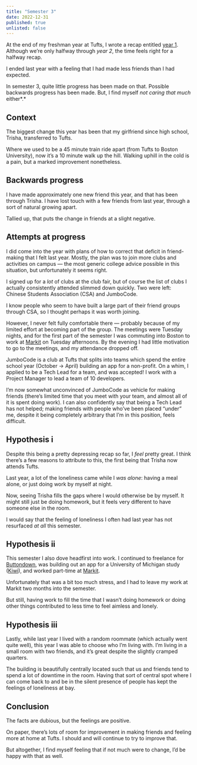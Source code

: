 ```yaml
---
title: "Semester 3"
date: 2022-12-31
published: true
unlisted: false
---
```


At the end of my freshman year at Tufts, I wrote a recap entitled [year 1](https://benborgers.com/posts/year1). Although we’re only halfway through _year 2_, the time feels right for a halfway recap.

I ended last year with a feeling that I had made less friends than I had expected.

In semester 3, quite little progress has been made on that. Possible backwards progress has been made. But, I find myself _not caring that much_ either*.*

## Context

The biggest change this year has been that my girlfriend since high school, Trisha, transferred to Tufts.

Where we used to be a 45 minute train ride apart (from Tufts to Boston University), now it’s a 10 minute walk up the hill. Walking uphill in the cold is a pain, but a marked improvement nonetheless.

## Backwards progress

I have made approximately one new friend this year, and that has been through Trisha. I have lost touch with a few friends from last year, through a sort of natural growing apart.

Tallied up, that puts the change in friends at a slight negative.

## Attempts at progress

I did come into the year with plans of how to correct that deficit in friend-making that I felt last year. Mostly, the plan was to join more clubs and activities on campus — the most generic college advice possible in this situation, but unfortunately it seems right.

I signed up for a _lot_ of clubs at the club fair, but of course the list of clubs I actually consistently attended slimmed down quickly. Two were left: Chinese Students Association (CSA) and JumboCode.

I know people who seem to have built a large part of their friend groups through CSA, so I thought perhaps it was worth joining.

However, I never felt fully comfortable there — probably because of my limited effort at becoming part of the group. The meetings were Tuesday nights, and for the first part of the semester I was commuting into Boston to work at [Markit](https://markitsocial.net) on Tuesday afternoons. By the evening I had little motivation to go to the meetings, and my attendance dropped off.

JumboCode is a club at Tufts that splits into teams which spend the entire school year (October → April) building an app for a non-profit. On a whim, I applied to be a Tech Lead for a team, and was accepted! I work with a Project Manager to lead a team of 10 developers.

I’m now somewhat unconvinced of JumboCode as vehicle for making friends (there’s limited time that you meet with your team, and almost all of it is spent doing work). I can also confidently say that being a Tech Lead has not helped; making friends with people who’ve been placed “under” me, despite it being completely arbitrary that I’m in this position, feels difficult.

## Hypothesis i

Despite this being a pretty depressing recap so far, I _feel_ pretty great. I think there’s a few reasons to attribute to this, the first being that Trisha now attends Tufts.

Last year, a lot of the loneliness came while I _was alone_: having a meal alone, or just doing work by myself at night.

Now, seeing Trisha fills the gaps where I would otherwise be by myself. It might still just be doing homework, but it feels very different to have someone else in the room.

I would say that the feeling of loneliness I often had last year has not resurfaced _at all_ this semester.

## Hypothesis ii

This semester I also dove headfirst into work. I continued to freelance for [Buttondown](https://buttondown.email), was building out an app for a University of Michigan study ([Kiwi](https://ask.kiwi)), and worked part-time at [Markit](https://markitsocial.net).

Unfortunately that was a bit too much stress, and I had to leave my work at Markit two months into the semester.

But still, having work to fill the time that I wasn’t doing homework or doing other things contributed to less time to feel aimless and lonely.

## Hypothesis iii

Lastly, while last year I lived with a random roommate (which actually went quite well), this year I was able to choose who I’m living with. I’m living in a small room with two friends, and it’s great despite the slightly cramped quarters.

The building is beautifully centrally located such that us and friends tend to spend a lot of downtime in the room. Having that sort of central spot where I can come back to and be in the silent presence of people has kept the feelings of loneliness at bay.

## Conclusion

The facts are dubious, but the feelings are positive.

On paper, there’s lots of room for improvement in making friends and feeling more at home at Tufts. I should and will continue to try to improve that.

But altogether, I find myself feeling that if not much were to change, I’d be happy with that as well.
